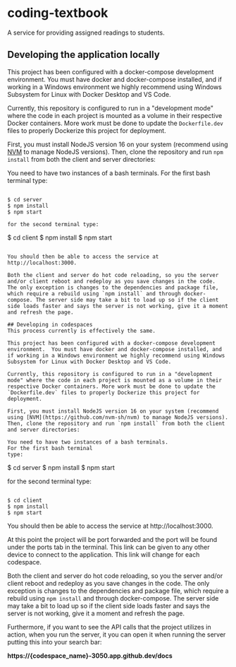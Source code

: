 # coding-textbook
A service for providing assigned readings to students.

## Developing the application locally
This project has been configured with a docker-compose development environment.  You must have docker and docker-compose installed, and if working in a Windows environment we highly recommend using Windows Subsystem for Linux with Docker Desktop and VS Code.

Currently, this repository is configured to run in a "development mode" where the code in each project is mounted as a volume in their respective Docker containers. More work must be done to update the `Dockerfile.dev` files to properly Dockerize this project for deployment.

First, you must install NodeJS version 16 on your system (recommend using [NVM](https://github.com/nvm-sh/nvm) to manage NodeJS versions). Then, clone the repository and run `npm install` from both the client and server directories:

You need to have two instances of a bash terminals.
For the first bash terminal
type:

```

$ cd server
$ npm install
$ npm start

for the second terminal type:

```

$ cd client
$ npm install
$ npm start

```

You should then be able to access the service at http://localhost:3000. 

Both the client and server do hot code reloading, so you the server and/or client reboot and redeploy as you save changes in the code.  The only exception is changes to the dependencies and package file, which require a rebuild using `npm install` and through docker-compose. The server side may take a bit to load up so if the client side loads faster and says the server is not working, give it a moment and refresh the page.

## Developing in codespaces
This process currently is effectively the same.

This project has been configured with a docker-compose development environment.  You must have docker and docker-compose installed, and if working in a Windows environment we highly recommend using Windows Subsystem for Linux with Docker Desktop and VS Code.

Currently, this repository is configured to run in a "development mode" where the code in each project is mounted as a volume in their respective Docker containers. More work must be done to update the `Dockerfile.dev` files to properly Dockerize this project for deployment.

First, you must install NodeJS version 16 on your system (recommend using [NVM](https://github.com/nvm-sh/nvm) to manage NodeJS versions). Then, clone the repository and run `npm install` from both the client and server directories:

You need to have two instances of a bash terminals.
For the first bash terminal
type:

```
$ cd server
$ npm install
$ npm start

for the second terminal type:

```

$ cd client
$ npm install
$ npm start

```

You should then be able to access the service at http://localhost:3000. 

At this point the project will be port forwarded and the port will be found under the ports tab in the terminal. This link can be given to any other device to connect to the application. This link will change for each codespace.

Both the client and server do hot code reloading, so you the server and/or client reboot and redeploy as you save changes in the code.  The only exception is changes to the dependencies and package file, which require a rebuild using `npm install` and through docker-compose. The server side may take a bit to load up so if the client side loads faster and says the server is not working, give it a moment and refresh the page.

Furthermore, if you want to see the API calls that the project utilizes in action, when you run the server, it you can open it when running the server putting this into your search bar:

**https://{codespace_name}-3050.app.github.dev/docs**